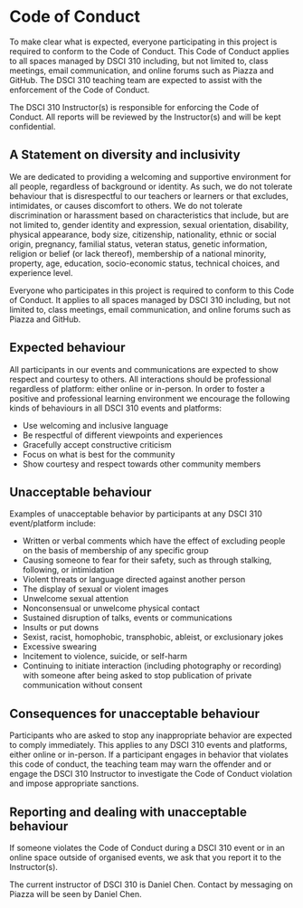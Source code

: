 # Code of Conduct

To make clear what is expected, everyone participating in this project is required to conform to the Code of Conduct. This Code of Conduct applies to all spaces managed by DSCI 310 including, but not limited to, class meetings, email communication, and online forums such as Piazza and GitHub. The DSCI 310 teaching team are expected to assist with the enforcement of the Code of Conduct.

The DSCI 310 Instructor(s) is responsible for enforcing the Code of Conduct. All reports will be reviewed by the Instructor(s) and will be kept confidential.

## A Statement on diversity and inclusivity

We are dedicated to providing a welcoming and supportive environment for all people, regardless of background or identity. As such, we do not tolerate behaviour that is disrespectful to our teachers or learners or that excludes, intimidates, or causes discomfort to others. We do not tolerate discrimination or harassment based on characteristics that include, but are not limited to, gender identity and expression, sexual orientation, disability, physical appearance, body size, citizenship, nationality, ethnic or social origin, pregnancy, familial status, veteran status, genetic information, religion or belief (or lack thereof), membership of a national minority, property, age, education, socio-economic status, technical choices, and experience level.

Everyone who participates in this project is required to conform to this Code of Conduct. It applies to all spaces managed by DSCI 310 including, but not limited to, class meetings, email communication, and online forums such as Piazza and GitHub. 

## Expected behaviour

All participants in our events and communications are expected to show respect and courtesy to others. All interactions should be professional regardless of platform: either online or in-person. In order to foster a positive and professional learning environment we encourage the following kinds of behaviours in all DSCI 310 events and platforms:

- Use welcoming and inclusive language
- Be respectful of different viewpoints and experiences
- Gracefully accept constructive criticism
- Focus on what is best for the community
- Show courtesy and respect towards other community members

## Unacceptable behaviour

Examples of unacceptable behavior by participants at any DSCI 310 event/platform include:

- Written or verbal comments which have the effect of excluding people on the basis of membership of any specific group
- Causing someone to fear for their safety, such as through stalking, following, or intimidation
- Violent threats or language directed against another person
- The display of sexual or violent images
- Unwelcome sexual attention
- Nonconsensual or unwelcome physical contact
- Sustained disruption of talks, events or communications
- Insults or put downs
- Sexist, racist, homophobic, transphobic, ableist, or exclusionary jokes
- Excessive swearing
- Incitement to violence, suicide, or self-harm
- Continuing to initiate interaction (including photography or recording) with someone after being asked to stop publication of private communication without consent

## Consequences for unacceptable behaviour

Participants who are asked to stop any inappropriate behavior are expected to comply immediately. This applies to any DSCI 310 events and platforms, either online or in-person. If a participant engages in behavior that violates this code of conduct, the teaching team may warn the offender and or engage the DSCI 310 Instructor to investigate the Code of Conduct violation and impose appropriate sanctions.

## Reporting and dealing with unacceptable behaviour

If someone violates the Code of Conduct during a DSCI 310 event or in an online space outside of organised events, we ask that you report it to the Instructor(s).

The current instructor of DSCI 310 is Daniel Chen. Contact by messaging on Piazza will be seen by Daniel Chen.
